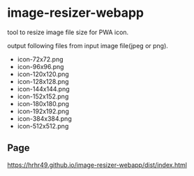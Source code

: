 # image-resizer-webapp

tool to resize image file size for PWA icon.

output following files from input image file(jpeg or png).
* icon-72x72.png
* icon-96x96.png
* icon-120x120.png
* icon-128x128.png
* icon-144x144.png
* icon-152x152.png
* icon-180x180.png
* icon-192x192.png
* icon-384x384.png
* icon-512x512.png

## Page

https://hrhr49.github.io/image-resizer-webapp/dist/index.html

